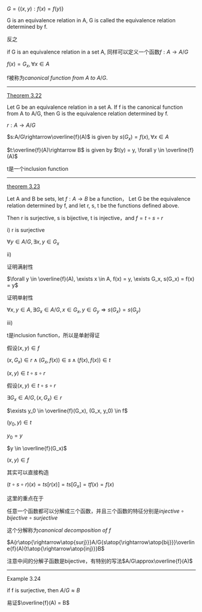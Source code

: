 $G=\{(x, y): f(x) = f(y)\}$

G is an equivalence relation in A, G is called the equivalence relation determined by f.

反之

if G is an equivalence relation in a set A, 同样可以定义一个函数$f:A\rightarrow A/G$

$f(x) = G_x, \forall x\in A$

f被称为$canonical\ function\ from\ A\ to\ A/G$.

---

[Theorem 3.22](#t_3_22)

Let G be an equivalence relation in a set A. If f is the canonical function from A to A/G, then G is the equivalence relation determined by f.

$r:A\rightarrow A/G$

$s:A/G\rightarrow\overline{f}(A)$ is given by $s(G_x) = f(x), \forall x \in A$

$t:\overline{f}(A)\rightarrow B$ is given by $t(y) = y, \forall y \in \overline{f}(A)$

t是一个inclusion function

---

[theorem 3.23](#t_3_23)

Let A and B be sets, let $f: A\rightarrow B$ be a function， Let G be the equivalence relation determined by f, and let r, s, t be the functions defined above.

Then r is surjective, s is bijective, t is injective，and $f=t\circ s\circ r$

i) r is surjective

$\forall y \in A/G, \exists x, y\in G_x$

ii)

证明满射性

$\forall y \in \overline{f}(A), \exists x \in A, f(x) = y, \exists G_x, s(G_x) = f(x) = y$

证明单射性

$\forall x, y \in A, \exists G_x \in A/G, x \in G_x, y \in G_y\Rightarrow s(G_x) = s(G_y)$


iii)

t是inclusion function，所以是单射得证

假设$(x, y) \in f$

$(x, G_x) \in r \land (G_x, f(x)) \in s \land (f(x), f(x)) \in t$

$(x, y) \in t\circ s\circ r$

假设$(x, y) \in t\circ s\circ r$

$\exists G_x \in A/G, (x, G_x) \in r$

$\exists y_0 \in \overline{f}(G_x), (G_x, y_0) \in f$

$(y_0, y) \in t$

$y_0 = y$

$y \in \overline{f}(G_x)$

$(x, y) \in f$

其实可以直接构造

$(t\circ s\circ r)(x)=t{s[r(x)]}=t{s[G_x]}=t{f(x)}=f(x)$

这里的重点在于

任意一个函数都可以分解成三个函数，并且三个函数的特征分别是$injective \circ bijective \circ surjective$

这个分解称为$canonical\ decomposition\ of\ f$

$A{r\atop{\rightarrow\atop{surj}}}A/G{s\atop{\rightarrow\atop{bij}}}\overline{f}(A){t\atop{\rightarrow\atop{inj}}}B$

注意中间的分解子函数是bijective，有特别的写法$A/G\approx\overline{f}(A)$

---

Example 3.24

if f is surjective, then $A/G\approx B$

易证$\overline{f}(A) = B$

